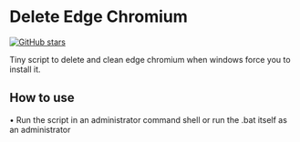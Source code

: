 # Delete Edge Chromium
[![GitHub stars](https://img.shields.io/github/stars/LockBlock-dev/delete-edge-chromium)](https://github.com/LockBlock-dev/delete-edge-chromium/stargazers)

Tiny script to delete and clean edge chromium when windows force you to install it.

## How to use

• Run the script in an administrator command shell or run the .bat itself as an administrator
